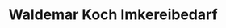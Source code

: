 ---
title: "Waldemar Koch Imkereibedarf"
url: /bovenden/waldemar-koch-imkereibedarf/
shop: Imkerei
---